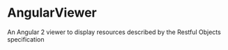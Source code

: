 # AngularViewer
An Angular 2 viewer to display resources described by the Restful Objects specification
